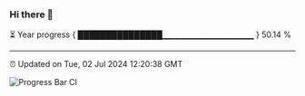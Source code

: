 ### Hi there 👋

⏳ Year progress { ███████████████▁▁▁▁▁▁▁▁▁▁▁▁▁▁▁ } 50.14 %

---

⏰ Updated on Tue, 02 Jul 2024 12:20:38 GMT

![Progress Bar CI](https://github.com/liununu/liununu/workflows/Progress%20Bar%20CI/badge.svg)
